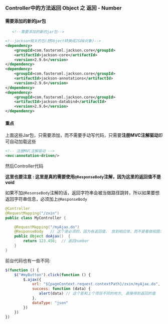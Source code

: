 


### Controller中的方法返回 Object 之 返回 - Number


#### 需要添加的新的jar包

```xml
   <!--需要添加的新的jar包-->

<!--jackson相关的包(把Object转换成JSON对象)-->
<dependency>
    <groupId>com.fasterxml.jackson.core</groupId>
    <artifactId>jackson-core</artifactId>
    <version>2.9.6</version>
</dependency>
<dependency>
    <groupId>com.fasterxml.jackson.core</groupId>
    <artifactId>jackson-annotations</artifactId>
    <version>2.9.6</version>
</dependency>
<dependency>
    <groupId>com.fasterxml.jackson.core</groupId>
    <artifactId>jackson-databind</artifactId>
    <version>2.9.6</version>
</dependency>

```

#### 重点
上面这些Jar包，只需要添加，而不需要手动写代码，只需要**注册MVC注解驱动**即可自动加载这些

```xml
<!-- 注册MVC注解驱动 -->
<mvc:annotation-driven/>
```


然后Controller代码

**这里也要注意 : 这里是真的需要使用`@ResponseBody`注解，因为这里的返回值不是void**

如果不加`@ResonseBody`注解的话，返回字符串会被当做路径跳转，所以如果要想返回字符串信息，必须加上`@ResponseBody`
```java
@Controller    
@RequestMapping("/zxin")
public class MyController {

	@RequestMapping("/myAjax.do")
	@ResponseBody   // 这个是必须的，因为有返回值， 放到响应体，而不是看做视图: 将返回的数据放入到响应体中
	public Object doAjax()  {
		return 123.456;  // 返回number
	}
}
```

前台代码也有一些不同: 

```javascript
$(function () {
    $("#myButton").click(function () {
        $.ajax({
            url: "${pageContext.request.contextPath}/zxin/myAjax.do",
            success: function (data) {
               alert(data) // 这个是和上个项目不同的地方, 直接得到返回的值
            },
            dataType: "json"
        })
    })
})
```